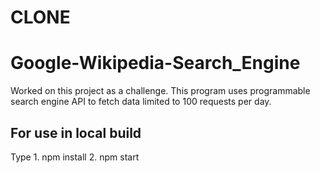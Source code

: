 # CLONE

# Google-Wikipedia-Search_Engine 

Worked on this project as a challenge. This program uses programmable search engine API to fetch data limited to 100 requests per day. 




## For use in local build 
  Type
    1. npm install
    2. npm start

